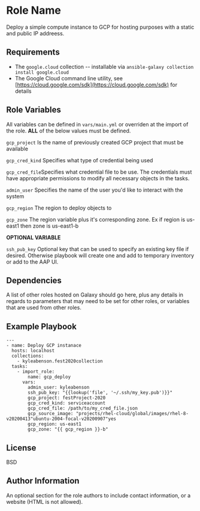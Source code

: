 Role Name
=========

Deploy a simple compute instance to GCP for hosting purposes with a static and public IP addreess.

Requirements
------------

* The `google.cloud` collection -- installable via `ansible-galaxy collection install google.cloud`
* The Google Cloud command line utility, see [https://cloud.google.com/sdk](https://cloud.google.com/sdk) for details

Role Variables
--------------

All variables can be defined in `vars/main.yml` or overriden at the import of the role. **ALL** of the below values must be defined.


```gcp_project``` Is the name of previously created GCP project that must be available

```gcp_cred_kind``` Specifies what type of credential being used

```gcp_cred_file```Specifies what credential file to be use. The credentials must have appropriate permissions to modify all necessary objects in the tasks.

```admin_user``` Specifies the name of the user you'd like to interact with the system

```gcp_region``` The region to deploy objects to

```gcp_zone```  The region variable plus it's corresponding zone. Ex if region is us-east1 then zone is us-east1-b

**OPTIONAL VARIABLE**

```ssh_pub_key``` Optional key that can be used to specify an existing key file if desired. Otherwise playbook will create one and add to temporary inventory or add to the AAP UI.

Dependencies
------------

A list of other roles hosted on Galaxy should go here, plus any details in regards to parameters that may need to be set for other roles, or variables that are used from other roles.

Example Playbook
----------------

```
---
- name: Deploy GCP instanace
  hosts: localhost
  collections:
    - kyleabenson.fest2020collection
  tasks:
    - import_role:
        name: gcp_deploy
      vars:  
        admin_user: kyleabenson
        ssh_pub_key: "{{lookup('file', '~/.ssh/my_key.pub')}}"
        gcp_project: festProject-2020
        gcp_cred_kind: serviceaccount
        gcp_cred_file: /path/to/my_cred_file.json
        gcp_source_image: "projects/rhel-cloud/global/images/rhel-8-v20200413"ubuntu-2004-focal-v20200907"yes
        gcp_region: us-east1
        gcp_zone: "{{ gcp_region }}-b"
```

License
-------

BSD

Author Information
------------------

An optional section for the role authors to include contact information, or a website (HTML is not allowed).
